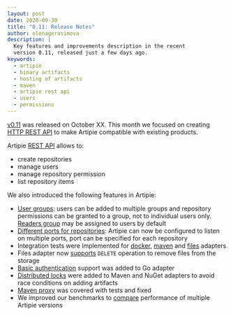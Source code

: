 ```yaml
---
layout: post
date: 2020-09-30
title: "0.11: Release Notes"
author: olenagerasimova
description: |
  Key features and improvements description in the recent
  version 0.11, released just a few days ago.
keywords:
  - artipie
  - binary artifacts
  - hosting of artifacts
  - maven
  - artipie rest api
  - users
  - permissions
---
```


[v0.11](https://github.com/add/link/to/release) was released on October XX. This month we focused 
on creating [HTTP REST API](https://github.com/artipie/artipie/issues/575) to make Artipie compatible 
with existing products.

Artipie [REST API](https://github.com/artipie/artipie/blob/master/REST_API.md) allows to:
- create repositories
- manage users
- manage repository permission
- list repository items

We also introduced the following features in Artipie:
- [User groups](https://github.com/artipie/artipie/issues/573): users can be added to multiple groups 
and repository permissions can be granted to a group, not to individual users only. [Readers group](https://github.com/artipie/artipie/issues/572) 
may be assigned to users by default
- [Different ports for repositories](https://github.com/artipie/artipie/issues/570): Artipie can now be 
configured to listen on multiple ports, port can be specified for each repository
- Integration tests were implemented for [docker](https://github.com/artipie/artipie/issues/449), 
[maven](https://github.com/artipie/artipie/issues/535) 
and [files](https://github.com/artipie/artipie/issues/603) adapters 
- Files adapter now [supports](https://github.com/artipie/files-adapter/issues/15) `DELETE` operation to remove files from the storage
- [Basic authentication](https://github.com/artipie/go-adapter/issues/62) support was added to Go adapter
- [Distributed locks](https://github.com/artipie/asto/issues/214) were added to Maven and NuGet adapters to avoid race conditions on adding artifacts
- [Maven proxy](https://github.com/artipie/maven-adapter/issues/197) was covered with tests and fixed
- We improved our benchmarks to [compare](https://artipie.github.io/artipie/benchmarks/index.html) performance of multiple Artipie versions